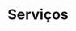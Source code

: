 ---
title: "Serviços"
description : "this is a meta description" #TODO

# Homepage
homepage_enable: true
homepage_title: "Que Serviços Fornecemos"
homepage_button_enable : false

# Section
class: "services-page default-section-page"
background: "../media/headers/header2.jpg"
intro:  #if not nedded just leave this field blank


draft: false
---